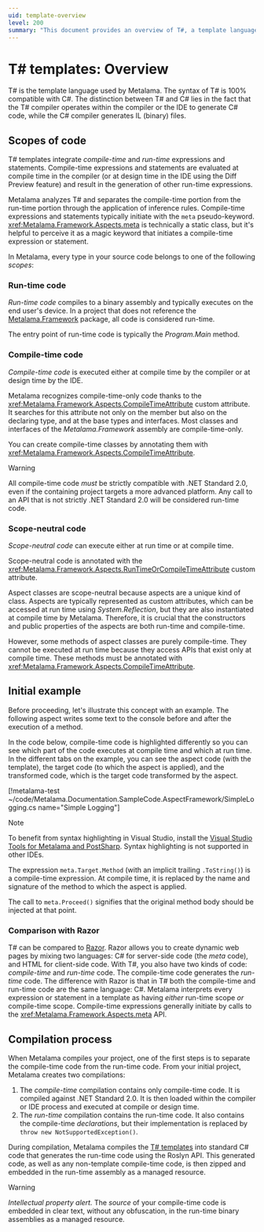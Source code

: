 ```yaml
---
uid: template-overview
level: 200
summary: "This document provides an overview of T#, a template language used by Metalama, which is fully compatible with C#. It details how T# integrates compile-time and run-time expressions and statements, and outlines the different scopes of code: run-time, compile-time, and scope-neutral. The document also compares T# to Razor and explains the compilation process."
---
```


# T# templates: Overview

T# is the template language used by Metalama. The syntax of T# is 100% compatible with C#. The distinction between T# and C# lies in the fact that the T# compiler operates within the compiler or the IDE to generate C# code, while the C# compiler generates IL (binary) files.

## Scopes of code

T# templates integrate _compile-time_ and _run-time_ expressions and statements. Compile-time expressions and statements are evaluated at compile time in the compiler (or at design time in the IDE using the Diff Preview feature) and result in the generation of other run-time expressions.

Metalama analyzes T# and separates the compile-time portion from the run-time portion through the application of inference rules. Compile-time expressions and statements typically initiate with the `meta` pseudo-keyword. <xref:Metalama.Framework.Aspects.meta> is technically a static class, but it's helpful to perceive it as a magic keyword that initiates a compile-time expression or statement.

In Metalama, every type in your source code belongs to one of the following _scopes_:

### Run-time code

_Run-time code_ compiles to a binary assembly and typically executes on the end user's device. In a project that does not reference the [Metalama.Framework](https://www.nuget.org/packages/Metalama.Framework) package, all code is considered run-time.

The entry point of run-time code is typically the _Program.Main_ method.

### Compile-time code

_Compile-time code_ is executed either at compile time by the compiler or at design time by the IDE.

Metalama recognizes compile-time-only code thanks to the <xref:Metalama.Framework.Aspects.CompileTimeAttribute> custom attribute. It searches for this attribute not only on the member but also on the declaring type, and at the base types and interfaces. Most classes and interfaces of the _Metalama.Framework_ assembly are compile-time-only.

You can create compile-time classes by annotating them with <xref:Metalama.Framework.Aspects.CompileTimeAttribute>.

> [!WARNING]
> All compile-time code _must_ be strictly compatible with .NET Standard 2.0, even if the containing project targets a more advanced platform. Any call to an API that is not strictly .NET Standard 2.0 will be considered run-time code.

### Scope-neutral code

_Scope-neutral code_ can execute either at run time or at compile time.

Scope-neutral code is annotated with the <xref:Metalama.Framework.Aspects.RunTimeOrCompileTimeAttribute> custom attribute.

Aspect classes are scope-neutral because aspects are a unique kind of class. Aspects are typically represented as custom attributes, which can be accessed at run time using _System.Reflection_, but they are also instantiated at compile time by Metalama. Therefore, it is crucial that the constructors and public properties of the aspects are both run-time and compile-time.

However, some methods of aspect classes are purely compile-time. They cannot be executed at run time because they access APIs that exist only at compile time. These methods must be annotated with <xref:Metalama.Framework.Aspects.CompileTimeAttribute>.

## Initial example

Before proceeding, let's illustrate this concept with an example. The following aspect writes some text to the console before and after the execution of a method.

In the code below, compile-time code is highlighted <span class="metalamaClassification_CompileTime">differently</span> so you can see which part of the code executes at compile time and which at run time. In the different tabs on the example, you can see the aspect code (with the template), the target code (to which the aspect is applied), and the transformed code, which is the target code transformed by the aspect.

[!metalama-test ~/code/Metalama.Documentation.SampleCode.AspectFramework/SimpleLogging.cs name="Simple Logging"]

> [!NOTE]
> To benefit from syntax highlighting in Visual Studio, install the [Visual Studio Tools for Metalama and PostSharp](https://marketplace.visualstudio.com/items?itemName=PostSharpTechnologies.metalama). Syntax highlighting is not supported in other IDEs.

The expression `meta.Target.Method` (with an implicit trailing `.ToString()`) is a compile-time expression. At compile time, it is replaced by the name and signature of the method to which the aspect is applied.

The call to `meta.Proceed()` signifies that the original method body should be injected at that point.

### Comparison with Razor

T# can be compared to [Razor](https://learn.microsoft.com/aspnet/core/mvc/views/razor). Razor allows you to create dynamic web pages by mixing two languages: C# for server-side code (the _meta_ code), and HTML for client-side code. With T#, you also have two kinds of code: _compile-time_ and _run-time_ code. The compile-time code generates the _run-time_ code. The difference with Razor is that in T# both the compile-time and run-time code are the same language: C#. Metalama interprets every expression or statement in a template as having _either_ run-time scope _or_ compile-time scope. Compile-time expressions generally initiate by calls to the <xref:Metalama.Framework.Aspects.meta> API.

## Compilation process

When Metalama compiles your project, one of the first steps is to separate the compile-time code from the run-time code. From your initial project, Metalama creates two compilations:

1. The _compile-time_ compilation contains only compile-time code. It is compiled against .NET Standard 2.0. It is then loaded within the compiler or IDE process and executed at compile or design time.
2. The _run-time_ compilation contains the run-time code. It also contains the compile-time _declarations_, but their implementation is replaced by `throw new NotSupportedException()`.

During compilation, Metalama compiles the [T# templates](xref:templates) into standard C# code that generates the run-time code using the Roslyn API. This generated code, as well as any non-template compile-time code, is then zipped and embedded in the run-time assembly as a managed resource.

> [!WARNING]
> *Intellectual property alert.* The _source_ of your compile-time code is embedded in clear text, without any obfuscation, in the run-time binary assemblies as a managed resource.

